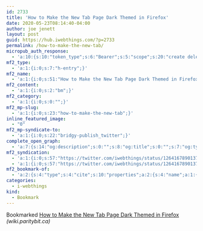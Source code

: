 ```yaml
---
id: 2733
title: 'How to Make the New Tab Page Dark Themed in Firefox'
date: 2020-05-23T08:14:40-04:00
author: joe jenett
layout: post
guid: https://hub.iwebthings.com/?p=2733
permalink: /how-to-make-the-new-tab/
micropub_auth_response:
  - 'a:10:{s:10:"token_type";s:6:"Bearer";s:5:"scope";s:20:"create delete update";s:2:"me";s:27:"https://hub.iwebthings.com/";s:9:"issued_by";s:54:"https://hub.iwebthings.com/wp-json/indieauth/1.0/token";s:9:"client_id";s:20:"https://omnibear.com";s:11:"client_name";s:8:"Omnibear";s:11:"client_icon";s:29:"https://omnibear.com/logo.svg";s:9:"issued_at";i:1589193303;s:4:"user";i:1;s:13:"last_accessed";i:1590235936;}'
mf2_type:
  - 'a:1:{i:0;s:7:"h-entry";}'
mf2_name:
  - 'a:1:{i:0;s:51:"How to Make the New Tab Page Dark Themed in Firefox";}'
mf2_content:
  - 'a:1:{i:0;s:2:"bm";}'
mf2_category:
  - 'a:1:{i:0;s:0:"";}'
mf2_mp-slug:
  - 'a:1:{i:0;s:23:"how-to-make-the-new-tab";}'
inline_featured_image:
  - "0"
mf2_mp-syndicate-to:
  - 'a:1:{i:0;s:22:"bridgy-publish_twitter";}'
complete_open_graph:
  - 'a:7:{s:14:"og:description";s:0:"";s:8:"og:title";s:0:"";s:7:"og:type";s:0:"";s:12:"twitter:card";s:7:"summary";s:15:"twitter:creator";s:0:"";s:19:"twitter:description";s:0:"";s:8:"og:image";s:0:"";}'
mf2_syndication:
  - 'a:1:{i:0;s:57:"https://twitter.com/iwebthings/status/1264167890137292800";}'
  - 'a:1:{i:0;s:57:"https://twitter.com/iwebthings/status/1264167890137292800";}'
mf2_bookmark-of:
  - 'a:2:{s:4:"type";s:4:"cite";s:10:"properties";a:2:{s:4:"name";a:1:{i:0;s:51:"How to Make the New Tab Page Dark Themed in Firefox";}s:3:"url";a:1:{i:0;s:92:"https://wiki.paritybit.ca/wiki/index.php/How_to_Make_the_New_Tab_Page_Dark_Themed_in_Firefox";}}}'
categories:
  - i-webthings
kind:
  - Bookmark
---
```

Bookmarked [How to Make the New Tab Page Dark Themed in Firefox](https://wiki.paritybit.ca/wiki/index.php/How_to_Make_the_New_Tab_Page_Dark_Themed_in_Firefox) _(wiki.paritybit.ca)_